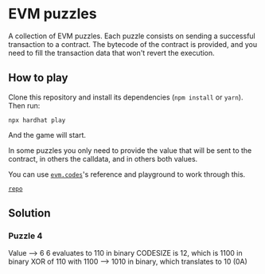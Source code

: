 # EVM puzzles

A collection of EVM puzzles. Each puzzle consists on sending a successful transaction to a contract. The bytecode of the contract is provided, and you need to fill the transaction data that won't revert the execution.

## How to play

Clone this repository and install its dependencies (`npm install` or `yarn`). Then run:

```
npx hardhat play
```

And the game will start.

In some puzzles you only need to provide the value that will be sent to the contract, in others the calldata, and in others both values.

You can use [`evm.codes`](https://www.evm.codes/)'s reference and playground to work through this.

[`repo`](https://github.com/fvictorio/evm-puzzles)

## Solution

### Puzzle 4
Value --> 6
6 evaluates to 110 in binary
CODESIZE is 12, which is 1100 in binary
XOR of 110 with 1100 --> 1010 in binary, which translates to 10 (0A)
